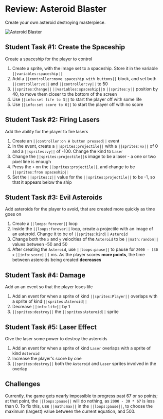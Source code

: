# Review: Asteroid Blaster

Create your own asteroid destroying masterpiece.

![Asteroid Blaster](/static/courses/csintro1/review/asteroid-blaster.gif)

## Student Task #1: Create the Spaceship

Create a spaceship for the player to control

1. Create a sprite, with the image set to a spaceship. Store it in the variable ``||variables:spaceship||``
2. Add a ``||controller:move spaceship with buttons||`` block, and set both ``||controller:vx||`` and ``||controller:vy||`` to 50
3. ``||sprites:Change||`` ``||variables:spaceship||``s ``||sprites:y||`` position by 40, to move them closer to the bottom of the screen
4. Use ``||info:set life to 3||`` to start the player off with some life
5. Use ``||info:set score to 0||`` to start the player off with no score

## Student Task #2: Firing Lasers

Add the ability for the player to fire lasers

1. Create an ``||controller:on A button pressed||`` event
2. In the event, create a ``||sprites:projectile||`` with a ``||sprites:vx||`` of 0 and a ``||sprites:vy||`` of -100. Change the kind to ``Laser``
3. Change the ``||sprites:projectile||``s image to be a laser - a one or two pixel line is enough
4. Press the ``+`` on the ``||sprites:projectile||``, and change to be ``||sprites:from spaceship||``
5. Set the ``||sprites:z||`` value for the ``||sprites:projectile||`` to be -1, so that it appears below the ship

## Student Task #3: Evil Asteroids

Add asteroids for the player to avoid, that are created more quickly as time goes on

1. Create a ``||loops:forever||`` loop
2. Inside the ``||loops:forever||`` loop, create a projectile with an image of an asteroid. Change it to be of ``||sprites:kind||`` ``Asteroid``
3. Change both the ``x`` and ``y`` velocities of the ``Asteroid`` to be ``||math:random||`` values between -50 and 50
4. After creating the ``Asteroid``, use ``||loops:pause||`` to pause for `2000 - (30 x` ``||info:score||`` `)` ms. As the player scores **more points**, the time between asteroids being created **decreases**

## Student Task #4: Damage

Add an an event so that the player loses life 

1. Add an event for when a sprite of kind ``||sprites:Player||`` overlaps with a sprite of kind ``||sprites:Asteroid||``
2. Decrease ``||info:life||`` by 1
3. ``||sprites:destroy||`` the ``||sprites:Asteroid||`` sprite

## Student Task #5: Laser Effect

Give the laser some power to destroy the asteroids

1. Add an event for when a sprite of kind ``Laser`` overlaps with a sprite of kind ``Asteroid``
2. Increase the player's score by one
3. ``||sprites:destroy||`` both the ``Asteroid`` and ``Laser`` sprites involved in the overlap

## Challenges

Currently, the game gets nearly impossible to progress past 67 or so points; at that point, the ``||loops:pause||`` will do nothing, as ``2000 - 30 * 67`` is less than 0. To fix this, use ``||math:max||`` in the ``||loops:pause||``, to choose the maximum (largest) value between the current equation, and 500.
